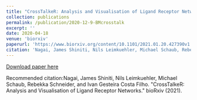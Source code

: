 ```yaml
---
title: "CrossTalkeR: Analysis and Visualisation of Ligand Receptor Networks"
collection: publications
permalink: /publication/2020-12-9-BMcrosstalk
excerpt: ''
date: 2020-04-18
venue: 'biorxiv'
paperurl: 'https://www.biorxiv.org/content/10.1101/2021.01.20.427390v1'
citation: 'Nagai, James Shiniti, Nils Leimkuehler, Michael Schaub, Rebekka Schneider, and Ivan Gesteira Costa Filho. "CrossTalkeR: Analysis and Visualisation of Ligand Receptor Networks." bioRxiv (2021).'
---
```


[Download paper here](https://www.biorxiv.org/content/10.1101/2021.01.20.427390v2)

Recommended citation:Nagai, James Shiniti, Nils Leimkuehler, Michael Schaub, Rebekka Schneider, and Ivan Gesteira Costa Filho. "CrossTalkeR: Analysis and Visualisation of Ligand Receptor Networks." bioRxiv (2021).
